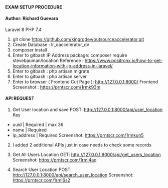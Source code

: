 ####  EXAM SETUP PROCEDURE ####
#### Author: Richard Guevara ####


Laravel 8
PHP 7.4

1. git clone https://github.com/kingrgdev/outsourceaccelerator.git
2. Create Database : lr_oaccelerator_dv
3. composer install
4. Enter to gitbash IP Address package: composer require stevebauman/location
Reference : https://www.positronx.io/how-to-get-location-information-with-ip-address-in-laravel/
5. Enter to gitbash : php artisan migrate
6. Enter to gitbash : php artisan server
7. Enter to browser ( Frontend Cut Page ): http://127.0.0.1:8000/
Frontend Screenshot : https://prntscr.com/1rmk93m


#### API REQUEST ####

1. Get User location and save
POST: http://127.0.0.1:8000/api/user_location
Key
- uuid | Required | max 36
- name | Required
- ip_address | Required
Screenshot: https://prntscr.com/1rmkun5

2. I added 2 additional APIs just in case needs to check some records

3. Get All Users Location
GET: http://127.0.0.1:8000/api/get_users_location
Screenshot: https://prntscr.com/1rml4aq

4. Search User Location
POST: http://127.0.0.1:8000/api/search_user_location
Screenshot: https://prntscr.com/1rml6s2